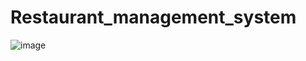 # Restaurant_management_system
![image](https://github.com/user-attachments/assets/22ef26bf-20c9-4bdf-bcff-5d21132553ed)
